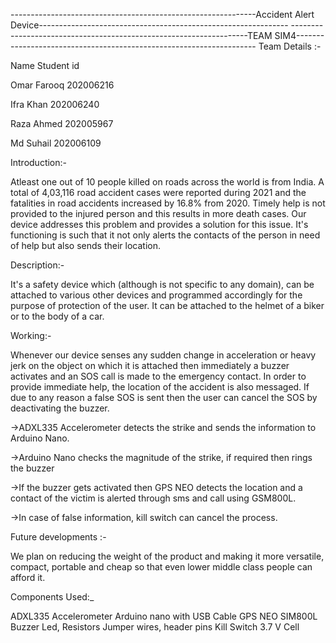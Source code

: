 					


-------------------------------------------------------------Accident Alert Device--------------------------------------------------------------
-------------------------------------------------------------------TEAM SIM4--------------------------------------------------------------------
Team Details :-

Name                                       Student id 

Omar Farooq                                202006216

Ifra Khan                                  202006240

Raza Ahmed                                 202005967

Md Suhail                                  202006109



	

Introduction:-

Atleast one out of 10 people killed on roads across the world is from India.
A total of 4,03,116 road accident cases were reported during 2021 and the fatalities in road accidents increased by 16.8% from 2020.
Timely help is not provided to the injured person and this results in more death cases.
Our device addresses this problem and provides a solution for this issue. It's functioning is such that it not only alerts the contacts of the person in need of help but also sends their location.

Description:-

It's a safety device which (although is not specific to any domain), can be attached to various other devices and programmed accordingly for the purpose of protection of the user. 
It can be attached to the helmet of a biker or to the body of a car. 

Working:- 

Whenever our device senses any sudden change in acceleration or heavy jerk on the object on which it is attached then immediately a buzzer activates and an SOS call is made to the emergency contact. In order to provide immediate help, the location of the accident is also messaged. If due to any reason a false SOS is sent then the user can cancel the SOS by deactivating the buzzer.

->ADXL335 Accelerometer detects the strike and sends the information to Arduino Nano.

->Arduino Nano checks the magnitude of the strike, if required then rings the buzzer

->If the buzzer gets activated then GPS NEO detects the location and a contact of the victim is alerted through sms and call using GSM800L.

->In case of false information, kill switch can cancel the process.



Future developments :-

We plan on reducing the weight of the product and making it more versatile, compact, portable and cheap so that even lower middle class people can afford it.

Components Used:_

ADXL335 Accelerometer
Arduino nano with USB Cable
GPS NEO
SIM800L
Buzzer
Led, Resistors
Jumper wires, header pins
Kill Switch
3.7 V Cell



